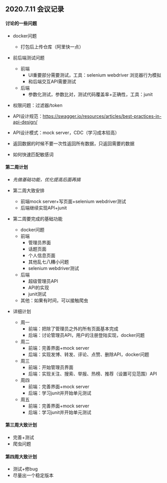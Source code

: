 ## 2020.7.11 会议记录



#### 讨论的一些问题

- docker问题
  - 打包后上传仓库（阿里快一点）
- 前后端测试问题
  - 前端
    - UI重要部分需要测试，工具：selenium webdriver 浏览器行为模拟
    - 和后端交互API需要测试
  - 后端
    - 参数化测试，参数比对，测试代码覆盖率+正确性，工具：junit

- 权限问题：过滤器/token
- API设计规范：https://swagger.io/resources/articles/best-practices-in-api-design/
- API设计模式：mock server，CDC（学习成本较高）
- 返回数据的时候不要一次性返回所有数据，只返回需要的数据
- 如何快速匹配敏感词



#### 第二周计划

- *先做基础功能，优化提高后面再搞*
- 第二周大致安排
  - 前端mock server+写页面+selenium webdriver测试
  - 后端继续实现API+junit

- 第二周要完成的基础功能
  - docker问题
  - 前端
    - 管理员界面
    - 话题页面
    - 个人信息页面
    - 其他乱七八糟小问题
    - selenium webdriver测试
  - 后端
    - 超级管理员API
    - API的实现
    - junit测试
  - 其他：如果有时间，可以接触爬虫

- 详细计划
  - 周一
    - 前端：把除了管理员之外的所有页面基本完成
    - 后端：讨论管理员API，用户的注册登陆实现，docker问题
  - 周二
    - 前端：完善界面+mock server
    - 后端：实现发博、转发、评论、点赞、删除API，docker问题
  - 周三
    - 前端：开始管理员界面
    - 后端：实现关注、搜索、举报、热榜、推荐（设置可见范围）API
  - 周四
    - 前端：完善界面+mock server
    - 后端：学习junit并开始单元测试
  - 周五
    - 前端：完善界面+mock server
    - 后端：学习junit并开始单元测试



#### 第三周大致计划

- 完善+测试
- 爬虫问题



#### 第四周大致计划

- 测试+修bug
- 尽量出一个稳定版本